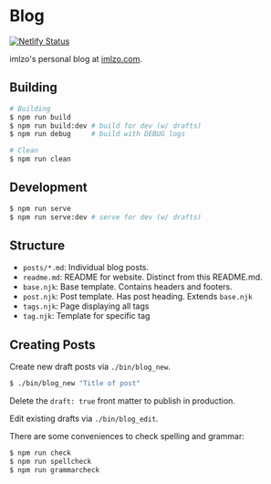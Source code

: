 # Blog

[![Netlify Status](https://api.netlify.com/api/v1/badges/b19fcb80-7228-40d4-b186-43d28e37e93a/deploy-status)](https://app.netlify.com/sites/charming-melomakarona-87dc6e/deploys)

imlzo's personal blog at [imlzo.com](www.imlzo.com).


## Building

```sh
# Building
$ npm run build
$ npm run build:dev # build for dev (w/ drafts)
$ npm run debug     # build with DEBUG logs

# Clean
$ npm run clean
```

## Development

```sh
$ npm run serve
$ npm run serve:dev # serve for dev (w/ drafts)
```

## Structure

- `posts/*.md`: Individual blog posts.
- `readme.md`: README for website. Distinct from this README.md.
- `base.njk`: Base template. Contains headers and footers.
- `post.njk`: Post template. Has post heading. Extends `base.njk`
- `tags.njk`: Page displaying all tags
- `tag.njk`: Template for specific tag

## Creating Posts

Create new draft posts via `./bin/blog_new`.

```sh
$ ./bin/blog_new "Title of post"
```

Delete the `draft: true` front matter to publish in production.

Edit existing drafts via `./bin/blog_edit`.

There are some conveniences to check spelling and grammar:

```sh
$ npm run check
$ npm run spellcheck
$ npm run grammarcheck
```
